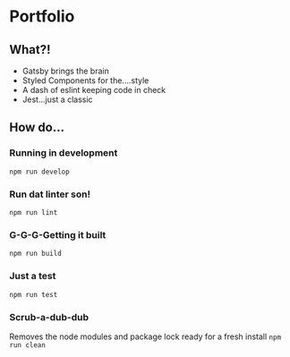 # Portfolio

## What?!
- Gatsby brings the brain
- Styled Components for the....style
- A dash of eslint keeping code in check
- Jest...just a classic

## How do...

### Running in development
`npm run develop`

### Run dat linter son!
`npm run lint`

### G-G-G-Getting it built
`npm run build`

### Just a test
`npm run test`

### Scrub-a-dub-dub
Removes the node modules and package lock ready for a fresh install
`npm run clean`
